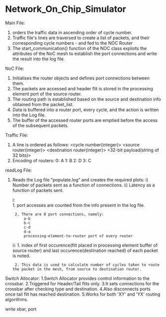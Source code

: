 # Network_On_Chip_Simulator

Main File:

1. orders the traffic data in ascending order of cycle number.
2. Traffic file's lines are traversed to create a list of packets, and their corresponding cycle numbers - and fed to the NOC Router
3. The start_communication() function of the NOC class exploits the attributes of the NoC mesh to establish the port connections and write the result into the log file.

NoC File:

1. Initialises the router objects and defines port connections between them.
2. The packets are accessed and header flit is stored in the processing element port of the source router.
3. The routing path is established based on the source and destination info obtained from the packet_list.
4. Data is buffered into a router port, every cycle, and the action is written into the Log file.
5. The buffer of the accessed router ports are emptied before the access of the subsequent packets.

Traffic File:

1. A line is ordered as follows:
    <cycle number(integer)> <space> <source router(integer)> <space> <destination router(integer)> <space> <32-bit payload(string of 32 bits)>
2. Encoding of routers:
   0: A
   1: B
   2: D
   3: C

readLog File:

1. Reads the Log file "populate.log" and creates the required plots:
   i)  Number of packets sent as a function of connections.
   ii) Latency as a function of packets sent.
   

    i:   
        1. port accesses are counted from the info present in the log file.
       
        2. There are 8 port connections, namely:
            a-b
            b-c
            c-d
            d-a
            processing-element-to-router port of every router
    ii:
        1. index of first occurence(flit placed in processing element buffer of source router) and last occurence(destination reached) of each packet is noted.

        2. This data is used to calculate number of cycles taken to route the packet in the mesh, from source to destination router.

Switch Allocator:
    1.Switch Allocator provides control information to the crossbar. 
    2.Triggered for Header/Tail flits only.
    3.It sets connections for the crossbar after checking type and destination.
    4.Also disconnects ports once tail flit has reached destination.
    5.Works for both 'XY' and 'YX' routing algorithms.
    
    
write xbar, port

